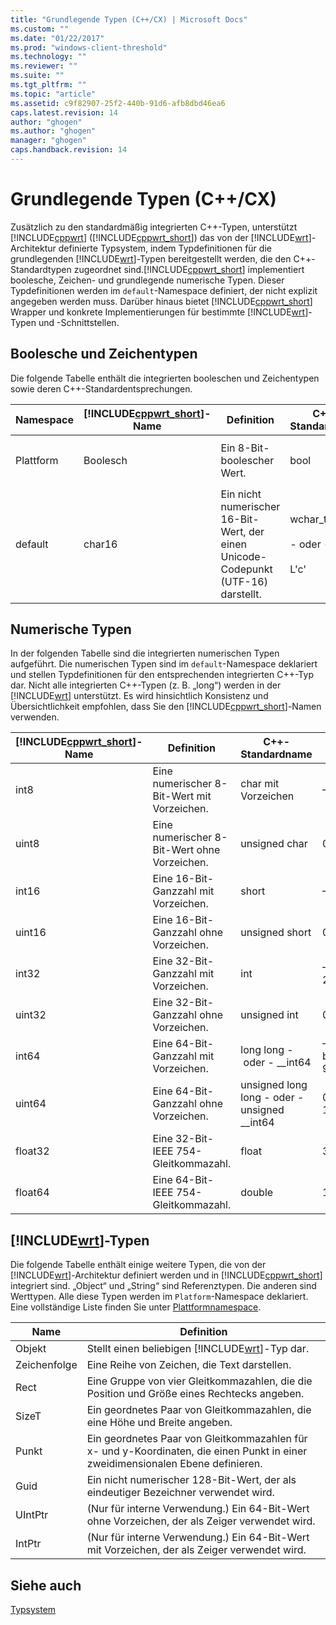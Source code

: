 ```yaml
---
title: "Grundlegende Typen (C++/CX) | Microsoft Docs"
ms.custom: ""
ms.date: "01/22/2017"
ms.prod: "windows-client-threshold"
ms.technology: ""
ms.reviewer: ""
ms.suite: ""
ms.tgt_pltfrm: ""
ms.topic: "article"
ms.assetid: c9f82907-25f2-440b-91d6-afb8dbd46ea6
caps.latest.revision: 14
author: "ghogen"
ms.author: "ghogen"
manager: "ghogen"
caps.handback.revision: 14
---
```

# Grundlegende Typen (C++/CX)
Zusätzlich zu den standardmäßig integrierten C\+\+\-Typen, unterstützt [!INCLUDE[cppwrt](../cppcx/includes/cppwrt-md.md)] \([!INCLUDE[cppwrt_short](../cppcx/includes/cppwrt-short-md.md)]\) das von der [!INCLUDE[wrt](../cppcx/includes/wrt-md.md)]\-Architektur definierte Typsystem, indem Typdefinitionen für die grundlegenden [!INCLUDE[wrt](../cppcx/includes/wrt-md.md)]\-Typen bereitgestellt werden, die den C\+\+\-Standardtypen zugeordnet sind.[!INCLUDE[cppwrt_short](../cppcx/includes/cppwrt-short-md.md)] implementiert boolesche, Zeichen\- und grundlegende numerische Typen. Dieser Typdefinitionen werden im `default`\-Namespace definiert, der nicht explizit angegeben werden muss. Darüber hinaus bietet [!INCLUDE[cppwrt_short](../cppcx/includes/cppwrt-short-md.md)] Wrapper und konkrete Implementierungen für bestimmte [!INCLUDE[wrt](../cppcx/includes/wrt-md.md)]\-Typen und \-Schnittstellen.  
  
## Boolesche und Zeichentypen  
 Die folgende Tabelle enthält die integrierten booleschen und Zeichentypen sowie deren C\+\+\-Standardentsprechungen.  
  
|Namespace|[!INCLUDE[cppwrt_short](../cppcx/includes/cppwrt-short-md.md)]\-Name|Definition|C\+\+\-Standardname|Wertebereich|  
|---------------|------------------------------------------------------------------------|----------------|-------------------------|------------------|  
|Plattform|Boolesch|Ein 8\-Bit\-boolescher Wert.|bool|`true` \(ungleich null\) und `false` \(null\)|  
|default|char16|Ein nicht numerischer 16\-Bit\-Wert, der einen Unicode\-Codepunkt \(UTF\-16\) darstellt.|wchar\_t<br /><br /> \- oder \-<br /><br /> L'c'|\(Angegeben durch den Unicode\-Standard\)|  
  
## Numerische Typen  
 In der folgenden Tabelle sind die integrierten numerischen Typen aufgeführt. Die numerischen Typen sind im `default`\-Namespace deklariert und stellen Typdefinitionen für den entsprechenden integrierten C\+\+\-Typ dar. Nicht alle integrierten C\+\+\-Typen \(z. B. „long“\) werden in der [!INCLUDE[wrt](../cppcx/includes/wrt-md.md)] unterstützt. Es wird hinsichtlich Konsistenz und Übersichtlichkeit empfohlen, dass Sie den [!INCLUDE[cppwrt_short](../cppcx/includes/cppwrt-short-md.md)]\-Namen verwenden.  
  
|[!INCLUDE[cppwrt_short](../cppcx/includes/cppwrt-short-md.md)]\-Name|Definition|C\+\+\-Standardname|Wertebereich|  
|------------------------------------------------------------------------|----------------|-------------------------|------------------|  
|int8|Eine numerischer 8\-Bit\-Wert mit Vorzeichen.|char mit Vorzeichen|–128 bis 127|  
|uint8|Eine numerischer 8\-Bit\-Wert ohne Vorzeichen.|unsigned char|0 bis 255|  
|int16|Eine 16\-Bit\-Ganzzahl mit Vorzeichen.|short|–32.768 bis 32.767|  
|uint16|Eine 16\-Bit\-Ganzzahl ohne Vorzeichen.|unsigned short|0 bis 65.535|  
|int32|Eine 32\-Bit\-Ganzzahl mit Vorzeichen.|int|–2.147.483.648 bis 2.147.483.647|  
|uint32|Eine 32\-Bit\-Ganzzahl ohne Vorzeichen.|unsigned int|0 bis 4.294.967.295|  
|int64|Eine 64\-Bit\-Ganzzahl mit Vorzeichen.|long long \- oder \- \_\_int64|–9.223.372.036.854.775.808 bis 9.223.372.036.854.775.807|  
|uint64|Eine 64\-Bit\-Ganzzahl ohne Vorzeichen.|unsigned long long \- oder \- unsigned \_\_int64|0 bis 18.446.744.073.709.551.615|  
|float32|Eine 32\-Bit\-IEEE 754\-Gleitkommazahl.|float|3.4E \+\/\- 38 \(7 Stellen\)|  
|float64|Eine 64\-Bit\-IEEE 754\-Gleitkommazahl.|double|1.7E \+\/\- 308 \(15 Stellen\)|  
  
## [!INCLUDE[wrt](../cppcx/includes/wrt-md.md)]\-Typen  
 Die folgende Tabelle enthält einige weitere Typen, die von der [!INCLUDE[wrt](../cppcx/includes/wrt-md.md)]\-Architektur definiert werden und in [!INCLUDE[cppwrt_short](../cppcx/includes/cppwrt-short-md.md)] integriert sind. „Object“ und „String“ sind Referenztypen. Die anderen sind Werttypen. Alle diese Typen werden im `Platform`\-Namespace deklariert. Eine vollständige Liste finden Sie unter [Plattformnamespace](../cppcx/platform-namespace-c-cx.md).  
  
|Name|Definition|  
|----------|----------------|  
|Objekt|Stellt einen beliebigen [!INCLUDE[wrt](../cppcx/includes/wrt-md.md)]\-Typ dar.|  
|Zeichenfolge|Eine Reihe von Zeichen, die Text darstellen.|  
|Rect|Eine Gruppe von vier Gleitkommazahlen, die die Position und Größe eines Rechtecks angeben.|  
|SizeT|Ein geordnetes Paar von Gleitkommazahlen, die eine Höhe und Breite angeben.|  
|Punkt|Ein geordnetes Paar von Gleitkommazahlen für x\- und y\-Koordinaten, die einen Punkt in einer zweidimensionalen Ebene definieren.|  
|Guid|Ein nicht numerischer 128\-Bit\-Wert, der als eindeutiger Bezeichner verwendet wird.|  
|UIntPtr|\(Nur für interne Verwendung.\) Ein 64\-Bit\-Wert ohne Vorzeichen, der als Zeiger verwendet wird.|  
|IntPtr|\(Nur für interne Verwendung.\)  Ein 64\-Bit\-Wert mit Vorzeichen, der als Zeiger verwendet wird.|  
  
## Siehe auch  
 [Typsystem](../cppcx/type-system-c-cx.md)